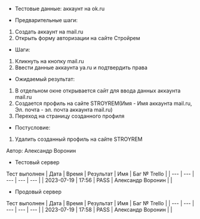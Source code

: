 * Тестовые данные: аккаунт на ok.ru


* Предварительные шаги:
1. Создать аккаунт на mail.ru
2. Открыть форму авторизации на сайте Стройрем


* Шаги:
1. Кликнуть на кнопку mail.ru
2. Ввести данные аккаунта ya.ru и подтвердить права


* Ожидаемый результат:
1. В отдельном окне открывается сайт для ввода данных аккаунта mail.ru
2. Создается профиль на сайте STROYREM(Имя - Имя аккаунта mail.ru, Эл. почта -  эл. почта аккаунта mail.ru)
3. Переход на страницу созданного профиля

* Постусловие:
1. Удалить созданный профиль на сайте STROYREM

Автор: Александр Воронин

* Тестовый сервер 

Тест выполнен
| Дата | Время | Результат | Имя | Баг № Trello |
| --- | --- | --- | --- | --- |
| 2023-07-19 | 17:56 | PASS | Александр Воронин |  | 

* Продовый сервер

Тест выполнен
| Дата | Время | Результат | Имя | Баг № Trello |
| --- | --- | --- | --- | --- |
| 2023-07-19 | 17:58 | PASS | Александр Воронин |  | 
